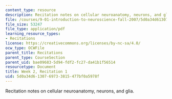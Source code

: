 ```yaml
---
content_type: resource
description: Recitation notes on cellular neuroanatomy, neurons, and glia.
file: /courses/9-01-introduction-to-neuroscience-fall-2007/5d0a34d6130769733815477bf0a5978f_wk02_sechand0910.pdf
file_size: 53247
file_type: application/pdf
learning_resource_types:
- Recitations
license: https://creativecommons.org/licenses/by-nc-sa/4.0/
ocw_type: OCWFile
parent_title: Recitations
parent_type: CourseSection
parent_uid: bae09683-5d94-fdf2-fc27-da41b1f56514
resourcetype: Document
title: Week 2, Recitation 1
uid: 5d0a34d6-1307-6973-3815-477bf0a5978f
---
```

Recitation notes on cellular neuroanatomy, neurons, and glia.